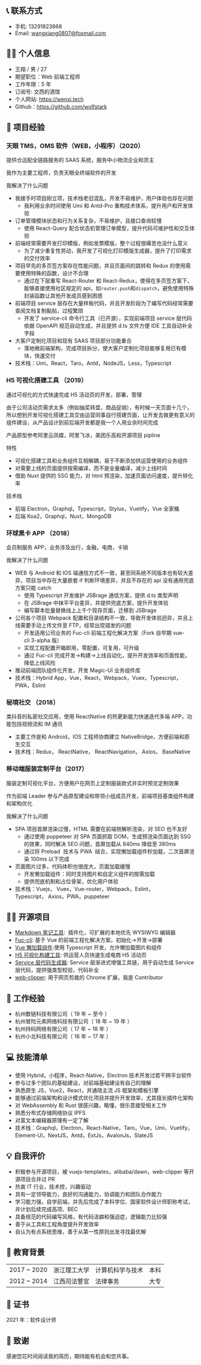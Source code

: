 ## 📞 联系方式

- 手机: 13291823868
- Email: wangxiang0807@foxmail.com

## 👨‍💻 个人信息

- 王翔 / 男 / 27
- 期望职位：Web 前端工程师
- 工作年限：5 年
- 订阅号: 文西的酒馆
- 个人网站: https://wenxi.tech
- Github：https://github.com/wolfstark

## 💼 项目经验

### 天眼 TMS，OMS 软件（WEB，小程序）（2020）

提供仓运配全链路服务的 SAAS 系统，服务中小物流企业和货主

我作为主要工程师，负责天眼全终端软件的开发

我解决了什么问题

- 我接手时项目刚立项，技术栈老旧混乱，开发不易维护，用户体验也存在问题
  - 我利用业余时间使用 Umi 和 Antd-Pro 重构技术体系，提升用户和开发体验
- 订单管理模块状态和行为关系复杂，不易维护，且接口查询较慢
  - 使用 React-Query 配合状态机管理订单模型，提升代码可维护性和交互体验
- 前端经常需要开发打印模版，例如发票模版，整个过程很痛苦也没什么意义
  - 为了减少重复性劳动，我开发了可视化打印模版生成器，提升了打印需求的交付效率
- 项目早先的多页签方案存在性能问题，并且页面间的跳转和 Redux 的使用需要使用特殊的函数，设计不合理
  - 通过在下层重写 React-Router 和 React-Redux，使得在多页签方案下，能够直接使用社区规定的 api，如`router.push`和`dispatch`，避免使用特殊封装函数让其他开发成员感到困惑
- 前端项目 service 层存在大量样板代码，并且开发阶段为了编写代码经常需要查阅文档复制黏贴，过程繁琐
  - 开发了 service-cli 命令行工具（已开源），实现前端项目 service 层代码依据 OpenAPI 规范自动生成，并且提供 d.ts 文件方便 IDE 工具自动补全字段
- 大客户定制化项目和现有 SAAS 项目部分功能重合
  - 落地微前端架构，完成项目拆分，使大客户定制化项目能够复用已有模块，快速交付
- 技术栈：Umi，React，Taro，Antd，NodeJS，Less，Typescript

### H5 可视化搭建工具 （2019）

通过可视化的方式快速完成 H5 活动页的开发，部署，管理

由于公司活动页需求太多（例如抽奖转盘，商品促销），有时候一天页面十几个，所以想到开发可视化搭建工具交由运营同事自行搭建页面，让开发去做更有意义的组件建设，从产品设计到前后端开发都是我一个人用业余时间完成

产品原型参考阿里云凤蝶，阿里飞冰，美团乐高和开源项目 pipline

特性

- 可视化搭建工具和业务组件互相解耦，易于不断添加供运营使用的业务组件
- 对需要上线的页面提供按需编译，而不是全量编译，减少上线时间
- 借助 Nuxt 提供的 SSG 能力，对 html 预渲染，加速页面访问速度，提升转化率

技术栈

- 前端 Electron，Graphql，Typescript，Stylus，Vuetify，Vue 全家桶
- 后端 Koa2，Graphql，Nuxt，MongoDB

### 环球黑卡 APP （2018）

会员制服务 APP，业务涉及出行，金融，电商，卡销

我解决了什么问题

- WEB 与 Android 和 IOS 端通信方式不一致，甚至同系统不同版本也有较大差异，项目当中存在大量嵌套 if 判断环境差异，并且不存在的 api 没有通用兜底方案只能 catch
  - 使用 Typescript 开发维护 JSBrage 通信方案，提供 d.ts 类型声明
  - 在 JSBrage 中抹平平台差异，并提供兜底方案，提升开发体验
  - 编写脚本批量替换线上上千个现存页面，迁移到 JSBrage
- 公司各个项目 Webpack 配置和目录结构不一致，导致开发体验迥异，并且上线需要手动上传文件至 FTP，经常出现错发的问题
  - 开发适用公司业务的 Fuc-cli 前端工程化解决方案（Fork 自早期 vue-cli 3-alpha 版）
  - 实现工程配置开箱即用，零配置，可复用，可升级
  - 通过 Fuc-cli 完成开发->构建->上线自动化，提升开发效率和页面性能，降低上线风险
- 推动前端团队组件化开发，开发 Magic-UI 业务组件库
- 技术栈：Hybrid App，Vue，React，Webpack，Vuex，Typescript，PWA，Eslint

### 秘境社交 （2018）

类抖音的私密社交应用，使用 ReactNative 的热更新能力快速迭代多端 APP，功能包括视频流和 IM 通讯

- 主要工作是和 Android，IOS 工程师协商建立 NativeBridge，方便前端和原生交互
- 技术栈：Redux， ReactNative， ReactNavigation， Axios， BaseNative

### 移动端服装定制平台（2017）

服装定制可视化平台，方便用户在网页上定制服装款式并实时预览定制效果

作为前端 Leader 参与产品原型建设和带领小组成员开发，前端项目基类组件构建和架构优化

我解决了什么问题

- SPA 项目首屏渲染过慢，HTML 需要在前端侧解析渲染，对 SEO 也不友好
  - 通过使用 puppeteer 对 SPA 页面抓取 DOM，生成预渲染页面达到 SSG 的效果，同时解决 SEO 问题，首屏加载从 840ms 降低至 380ms
  - 通过将 Preload  技术与 PWA  结合，实现懒加载组件秒加载，二次首屏渲染 100ms 以下完成
- 页面图片过多，代码体积也很庞大，页面加载缓慢
  - 开发懒加载组件：同时支持图片和自定义组件的按需加载
  - 提供兜底机制和占位骨架，优化用户体验
- 技术栈：Vuejs， Vuex，Vue-router，Webpack，Eslint，Typescript， Axios，PWA，puppeteer

## 🏄‍♂️ 开源项目

- [Markdown 笔记工具][1]:  插件化，可扩展的本地优先 WYSIWYG 编辑器
- [Fuc-cli][2]: 基于 Vue 的前端工程化解决方案，初始化->开发->部署
- [Vue 懒加载组件][3]:使用 Typescript 开发，允许懒加载图片和组件
- [H5 可视化构建工具][4]: 供运营人员快速生成电商 H5 活动页
- [Service 层代码生成器][5]: Service 层渐进式增强工具链，用于自动生成 Service 层代码，提供强类型校验，代码补全
- [web-clipper][6]: 用于网页剪裁的 Chrome 扩展，我是 Contributor

## 🏢 工作经验

- 杭州数链科技有限公司（ 19 年 ~ 至今 ）
- 杭州冒险元素网络科技有限公司（ 18 年 ~ 19 年 ）
- 杭州持码网络有限公司（ 17 年 ~ 18 年 ）
- 杭州小北科技有限公司（ 16 年 ~ 17 年 ）

## 💻 技能清单

- 使用 Hybrid，小程序，React-Native，Electron 技术开发过若干跨平台软件
- 参与过多个团队的基础建设，对前端基础建设有自己的理解
- 熟悉原生 JS，Vue2，React，并通晓主流 JS 框架和模板引擎
- 能够通过前端架构和设计模式优化项目并提升开发效率，尤其擅长插件化架构
- 对 WebAssembly 和 Rust 很感兴趣，略懂，很乐意接受相关工作
- 熟悉分布式存储网络协议 IPFS
- 对富文本编辑器原理有一定了解
- 技术栈：Graphql，Electron，React-Native，Taro，Vue，Umi，Vuetify，Element-UI，NextJS，Antd，ExtJs，AvalonJs，SlateJS

## 💡 自我评价

- 积极参与开源项目，被 vuejs-templates，alibaba/dawn，web-clipper 等开源项目合并过 PR
- 热衷 IT 行业，技术控，兴趣驱动
- 具有一定领导能力，良好的沟通能力，协调能力和团队合作能力
- 学习能力强，自学前端，并先后完成了本科学位、国家软件设计师职称考试，并计划后续完成高项、BEC
- 具备规范的代码编写风格，有代码洁癖和强迫症，逻辑能力比较强
- 善于从工具和工程角度提升开发效率
- 自认为有点系统思维，善于从第一性原则出发寻找最优解

## 🏫 教育背景

|             |              |                  |      |
| ----------- | ------------ | ---------------- | ---- |
| 2017 ~ 2020 | 浙江理工大学 | 计算机科学与技术 | 本科 |
| 2012 ~ 2014 | 江西司法警官 | 法律事务         | 大专 |

## 📑 证书

2021 年：软件设计师

## 🥳 致谢

感谢您花时间阅读我的简历，期待能有机会和您共事。

[1]: https://github.com/wolfstark/neuron
[2]: https://github.com/wolfstark/fuc-cli
[3]: https://github.com/wolfstark/vue-better-lazyload
[4]: https://github.com/wolfstark/mofang
[5]: https://github.com/wolfstark/service-cli
[6]: https://github.com/webclipper/web-clipper
